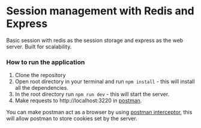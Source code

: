 # Session management with Redis and Express

Basic session with redis as the session storage and express as the web server. Built for scalability.

### How to run the application

1. Clone the repository
2. Open root directory in your terminal and run `npm install` - this will install all the dependencies.
3. In the root directory run `npm run dev` - this will start the server.
4. Make requests to http://localhost:3220 in [postman](https://www.postman.com/).

You can make postman act as a browser by using [postman interceptor](https://chrome.google.com/webstore/detail/postman-interceptor/aicmkgpgakddgnaphhhpliifpcfhicfo?hl=en), this will allow postman to store cookies set by the server.
